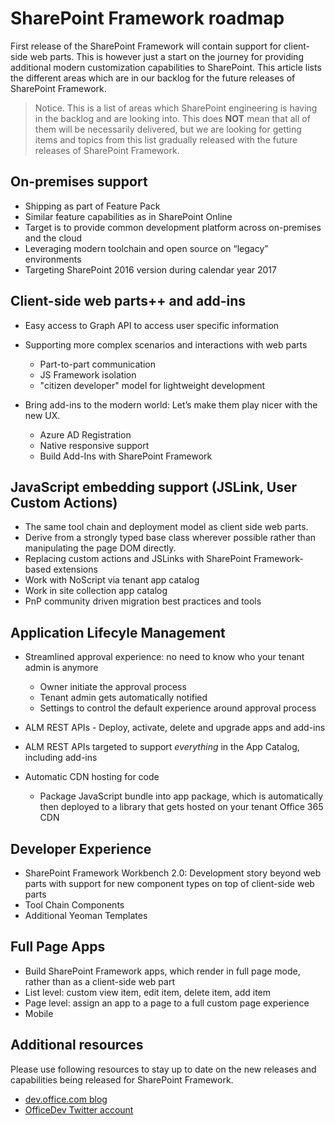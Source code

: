 # SharePoint Framework roadmap

First release of the SharePoint Framework will contain support for client-side web parts. This is however just a start on the journey for providing additional modern customization capabilities to SharePoint. This article lists the different areas which are in our backlog for the future releases of SharePoint Framework.

> Notice. This is a list of areas which SharePoint engineering is having in the backlog and are looking into. This does **NOT** mean that all of them will be necessarily delivered, but we are looking for getting items and topics from this list gradually released with the future releases of SharePoint Framework.  

## On-premises support

- Shipping as part of Feature Pack 
- Similar feature capabilities as in SharePoint Online
- Target is to provide common development platform across on-premises and the cloud
- Leveraging modern toolchain and open source on “legacy” environments
- Targeting SharePoint 2016 version during calendar year 2017

## Client-side web parts++ and add-ins

- Easy access to Graph API to access user specific information
- Supporting more complex scenarios and interactions with web parts
    - Part-to-part communication
	- JS Framework isolation
    - "citizen developer" model for lightweight development

- Bring add-ins to the modern world: Let’s make them play nicer with the new UX. 
    - Azure AD Registration
    - Native responsive support 
    - Build Add-Ins with SharePoint Framework

## JavaScript embedding support (JSLink, User Custom Actions)

- The same tool chain and deployment model as client side web parts.
- Derive from a strongly typed base class wherever possible rather than manipulating the page DOM directly.
- Replacing custom actions and JSLinks with SharePoint Framework-based extensions
- Work with NoScript via tenant app catalog
- Work in site collection app catalog
- PnP community driven migration best practices and tools


## Application Lifecyle Management

- Streamlined approval experience: no need to know who your tenant admin is anymore
    - Owner initiate the approval process
    - Tenant admin gets automatically notified 
    - Settings to control the default experience around approval process

- ALM REST APIs - Deploy, activate, delete and upgrade apps and add-ins
- ALM REST APIs targeted to support *everything* in the App Catalog, including add-ins
- Automatic CDN hosting for code
    - Package JavaScript bundle into app package, which is automatically then deployed to a library that gets hosted on your tenant Office 365 CDN


## Developer Experience
- SharePoint Framework Workbench 2.0: Development story beyond web parts with support for new component types on top of client-side web parts
- Tool Chain Components
- Additional Yeoman Templates

## Full Page Apps
- Build SharePoint Framework apps, which render in full page mode, rather than as a client-side web part
- List level: custom view item, edit item, delete item, add item
- Page level: assign an app to a page to a full custom page experience
- Mobile

## Additional resources
Please use following resources to stay up to date on the new releases and capabilities being released for SharePoint Framework.

* [dev.office.com blog](https://dev.office.com/blogs)
* [OfficeDev Twitter account](https://twitter.com/officedev)
